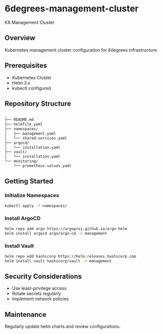 # 6degrees-management-cluster

 K8 Management Cluster

## Overview

Kubernetes management cluster configuration for 6degrees infrastructure.

## Prerequisites

- Kubernetes Cluster
- Helm 3.x
- kubectl configured

## Repository Structure

```bash
.
├── README.md
├── helmfile.yaml
├── namespaces/
│   ├── management.yaml
│   └── shared-services.yaml
├── argocd/
│   └── installation.yaml
├── vault/
│   └── installation.yaml
└── monitoring/
    └── prometheus-values.yaml
```

## Getting Started

### Initialize Namespaces

```bash
kubectl apply -f namespaces/
```

### Install ArgoCD

```bash
helm repo add argo https://argoproj.github.io/argo-helm
helm install argocd argo/argo-cd -n management
```

### Install Vault

```bash
helm repo add hashicorp https://helm.releases.hashicorp.com
helm install vault hashicorp/vault -n management
```

## Security Considerations

- Use least-privilege access
- Rotate secrets regularly
- Implement network policies

## Maintenance

Regularly update helm charts and review configurations.

